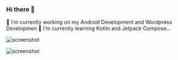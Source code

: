 ### Hi there 👋

<!--
**SydNS/SydNS** is a ✨ _special_ ✨ repository because its `README.md` (this file) appears on your GitHub profile.

Here are some ideas to get you started:

- 🔭 I’m currently working on ...
🌱 I’m currently learning ...
- 👯 I’m looking to collaborate on ...
- 🤔 I’m looking for help with ...
- 💬 Ask me about ...
- 📫 How to reach me: ...
- 😄 Pronouns: ...
- ⚡ Fun fact: ...
-->

🔭 I’m currently working on my Android Development and Wordpress Developmen 
🌱 I’m currently learning Kotlin and Jetpack Compose...

![screenshot](https://cr-skills-chart-widget.azurewebsites.net/api/api?username=sydns)


![screenshot](https://cr-ss-service.azurewebsites.net/api/ScreenShot?widget=summary&username=sydns)


